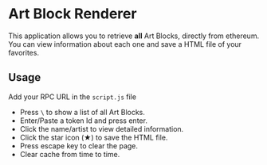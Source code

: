 # Art Block Renderer

This application allows you to retrieve **all** Art Blocks, directly from ethereum. You can view information about each one and save a HTML file of your favorites.

## Usage

Add your RPC URL in the `script.js` file

- Press `\` to show a list of all Art Blocks.
- Enter/Paste a token Id and press enter.
- Click the name/artist to view detailed information.
- Click the star icon (★) to save the HTML file.
- Press escape key to clear the page.
- Clear cache from time to time.
